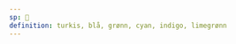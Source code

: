 ```yaml
---
sp: 󱤣
definition: turkis, blå, grønn, cyan, indigo, limegrønn
---
```

<!-- lots of learners struggle with laso more than the other colour words. to many, it's hard to think of the concept of blue and green as one while learning. (say something MORE USEFUL here) -->